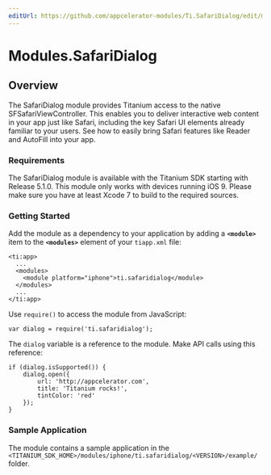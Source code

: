 ```yaml
---
editUrl: https://github.com/appcelerator-modules/Ti.SafariDialog/edit/master/apidoc/SafariDialog.yml
---
```

# Modules.SafariDialog

<TypeHeader/>

## Overview

The SafariDialog module provides Titanium access to the native SFSafariViewController. This enables you to 
deliver interactive web content in your app just like Safari, including the key Safari UI elements already 
familiar to your users. See how to easily bring Safari features like Reader and AutoFill into your app.

### Requirements

The SafariDialog module is available with the Titanium SDK starting with Release 5.1.0.
This module only works with devices running iOS 9.
Please make sure you have at least Xcode 7 to build to the required sources.

### Getting Started

Add the module as a dependency to your application by adding a **`<module>`** item to the
**`<modules>`** element of your `tiapp.xml` file:

    <ti:app>
      ...
      <modules>
        <module platform="iphone">ti.safaridialog</module>
      </modules>
      ...
    </ti:app>

Use `require()` to access the module from JavaScript:

    var dialog = require('ti.safaridialog');

The `dialog` variable is a reference to the module. Make API calls using this reference:

    if (dialog.isSupported()) {
        dialog.open({
            url: 'http://appcelerator.com',
            title: 'Titanium rocks!',
            tintColor: 'red'
        });
    }

### Sample Application

The module contains a sample application in the
`<TITANIUM_SDK_HOME>/modules/iphone/ti.safaridialog/<VERSION>/example/` folder.

<ApiDocs/>
